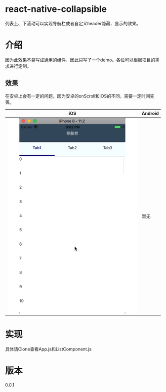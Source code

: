 # react-native-collapsible

列表上、下滚动可以实现导航栏或者自定义header隐藏、显示的效果。

# 介绍 

因为此效果不易写成通用的组件，因此只写了一个demo。各位可以根据项目的需求进行定制。

## 效果

在安卓上会有一定的问题，因为安卓的onScroll和iOS的不同，需要一定时间完善。

| iOS | Android |
| --- | ------- |
| ![](./collapsible.gif) | 暂无 |

# 实现

具体请Clone查看App.js和ListComponent.js

# 版本

0.0.1


